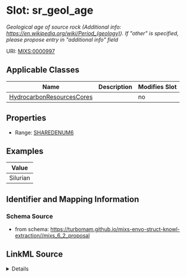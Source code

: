 # Slot: sr_geol_age


_Geological age of source rock (Additional info: https://en.wikipedia.org/wiki/Period_(geology)). If "other" is specified, please propose entry in "additional info" field_



URI: [MIXS:0000997](https://w3id.org/mixs/0000997)



<!-- no inheritance hierarchy -->




## Applicable Classes

| Name | Description | Modifies Slot |
| --- | --- | --- |
[HydrocarbonResourcesCores](HydrocarbonResourcesCores.md) |  |  no  |







## Properties

* Range: [SHAREDENUM6](SHAREDENUM6.md)






## Examples

| Value |
| --- |
| Silurian |

## Identifier and Mapping Information







### Schema Source


* from schema: https://turbomam.github.io/mixs-envo-struct-knowl-extraction//mixs_6_2_proposal




## LinkML Source

<details>
```yaml
name: sr_geol_age
description: 'Geological age of source rock (Additional info: https://en.wikipedia.org/wiki/Period_(geology)).
  If "other" is specified, please propose entry in "additional info" field'
title: source rock geological age
notes:
- age
- source
examples:
- value: Silurian
from_schema: https://turbomam.github.io/mixs-envo-struct-knowl-extraction//mixs_6_2_proposal
rank: 1000
slot_uri: MIXS:0000997
multivalued: false
alias: sr_geol_age
domain_of:
- HydrocarbonResourcesCores
range: SHARED_ENUM_6
required: false
recommended: false

```
</details>